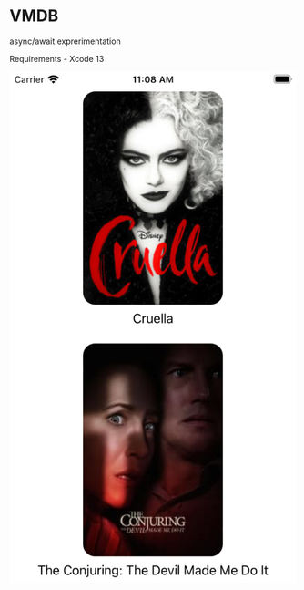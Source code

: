 # VMDB
async/await exprerimentation

Requirements - Xcode 13

![Alt text](https://github.com/ignotusverum/VMDB/blob/main/Screenshots/screen-1.png?raw=true "Optional Title")
